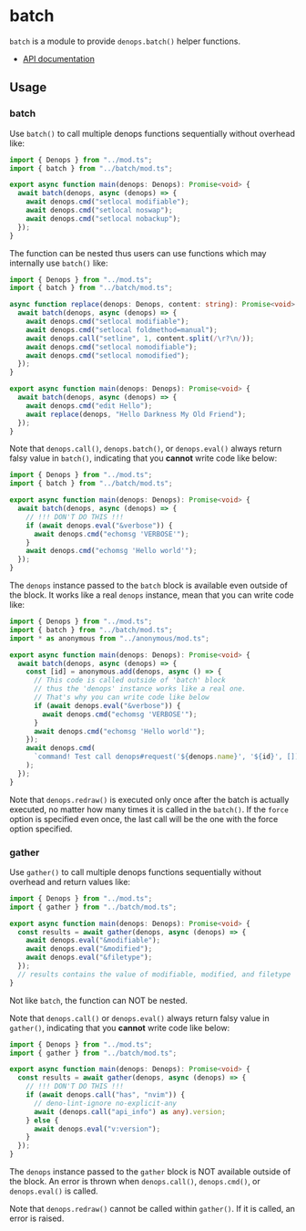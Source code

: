 # batch

`batch` is a module to provide `denops.batch()` helper functions.

- [API documentation](https://doc.deno.land/https/deno.land/x/denops_std/batch/mod.ts)

## Usage

### batch

Use `batch()` to call multiple denops functions sequentially without overhead
like:

```typescript
import { Denops } from "../mod.ts";
import { batch } from "../batch/mod.ts";

export async function main(denops: Denops): Promise<void> {
  await batch(denops, async (denops) => {
    await denops.cmd("setlocal modifiable");
    await denops.cmd("setlocal noswap");
    await denops.cmd("setlocal nobackup");
  });
}
```

The function can be nested thus users can use functions which may internally use
`batch()` like:

```typescript
import { Denops } from "../mod.ts";
import { batch } from "../batch/mod.ts";

async function replace(denops: Denops, content: string): Promise<void> {
  await batch(denops, async (denops) => {
    await denops.cmd("setlocal modifiable");
    await denops.cmd("setlocal foldmethod=manual");
    await denops.call("setline", 1, content.split(/\r?\n/));
    await denops.cmd("setlocal nomodifiable");
    await denops.cmd("setlocal nomodified");
  });
}

export async function main(denops: Denops): Promise<void> {
  await batch(denops, async (denops) => {
    await denops.cmd("edit Hello");
    await replace(denops, "Hello Darkness My Old Friend");
  });
}
```

Note that `denops.call()`, `denops.batch()`, or `denops.eval()` always return
falsy value in `batch()`, indicating that you **cannot** write code like below:

```typescript
import { Denops } from "../mod.ts";
import { batch } from "../batch/mod.ts";

export async function main(denops: Denops): Promise<void> {
  await batch(denops, async (denops) => {
    // !!! DON'T DO THIS !!!
    if (await denops.eval("&verbose")) {
      await denops.cmd("echomsg 'VERBOSE'");
    }
    await denops.cmd("echomsg 'Hello world'");
  });
}
```

The `denops` instance passed to the `batch` block is available even outside of
the block. It works like a real `denops` instance, mean that you can write code
like:

```typescript
import { Denops } from "../mod.ts";
import { batch } from "../batch/mod.ts";
import * as anonymous from "../anonymous/mod.ts";

export async function main(denops: Denops): Promise<void> {
  await batch(denops, async (denops) => {
    const [id] = anonymous.add(denops, async () => {
      // This code is called outside of 'batch' block
      // thus the 'denops' instance works like a real one.
      // That's why you can write code like below
      if (await denops.eval("&verbose")) {
        await denops.cmd("echomsg 'VERBOSE'");
      }
      await denops.cmd("echomsg 'Hello world'");
    });
    await denops.cmd(
      `command! Test call denops#request('${denops.name}', '${id}', [])`,
    );
  });
}
```

Note that `denops.redraw()` is executed only once after the batch is actually
executed, no matter how many times it is called in the `batch()`. If the `force`
option is specified even once, the last call will be the one with the force
option specified.

### gather

Use `gather()` to call multiple denops functions sequentially without overhead
and return values like:

```typescript
import { Denops } from "../mod.ts";
import { gather } from "../batch/mod.ts";

export async function main(denops: Denops): Promise<void> {
  const results = await gather(denops, async (denops) => {
    await denops.eval("&modifiable");
    await denops.eval("&modified");
    await denops.eval("&filetype");
  });
  // results contains the value of modifiable, modified, and filetype
}
```

Not like `batch`, the function can NOT be nested.

Note that `denops.call()` or `denops.eval()` always return falsy value in
`gather()`, indicating that you **cannot** write code like below:

```typescript
import { Denops } from "../mod.ts";
import { gather } from "../batch/mod.ts";

export async function main(denops: Denops): Promise<void> {
  const results = await gather(denops, async (denops) => {
    // !!! DON'T DO THIS !!!
    if (await denops.call("has", "nvim")) {
      // deno-lint-ignore no-explicit-any
      await (denops.call("api_info") as any).version;
    } else {
      await denops.eval("v:version");
    }
  });
}
```

The `denops` instance passed to the `gather` block is NOT available outside of
the block. An error is thrown when `denops.call()`, `denops.cmd()`, or
`denops.eval()` is called.

Note that `denops.redraw()` cannot be called within `gather()`. If it is called,
an error is raised.
